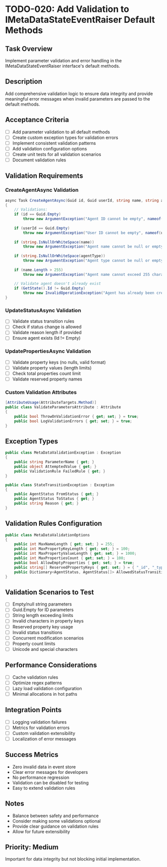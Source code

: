 # TODO-020: Add Validation to IMetaDataStateEventRaiser Default Methods

## Task Overview
Implement parameter validation and error handling in the IMetaDataStateEventRaiser interface's default methods.

## Description
Add comprehensive validation logic to ensure data integrity and provide meaningful error messages when invalid parameters are passed to the default methods.

## Acceptance Criteria
- [ ] Add parameter validation to all default methods
- [ ] Create custom exception types for validation errors
- [ ] Implement consistent validation patterns
- [ ] Add validation configuration options
- [ ] Create unit tests for all validation scenarios
- [ ] Document validation rules

## Validation Requirements

### CreateAgentAsync Validation
```csharp
async Task CreateAgentAsync(Guid id, Guid userId, string name, string agentType, Dictionary<string, string> properties = null)
{
    // Validations:
    if (id == Guid.Empty) 
        throw new ArgumentException("Agent ID cannot be empty", nameof(id));
    
    if (userId == Guid.Empty) 
        throw new ArgumentException("User ID cannot be empty", nameof(userId));
    
    if (string.IsNullOrWhiteSpace(name)) 
        throw new ArgumentException("Agent name cannot be null or empty", nameof(name));
    
    if (string.IsNullOrWhiteSpace(agentType)) 
        throw new ArgumentException("Agent type cannot be null or empty", nameof(agentType));
    
    if (name.Length > 255) 
        throw new ArgumentException("Agent name cannot exceed 255 characters", nameof(name));
    
    // Validate agent doesn't already exist
    if (GetState().Id != Guid.Empty)
        throw new InvalidOperationException("Agent has already been created");
}
```

### UpdateStatusAsync Validation
- [ ] Validate status transition rules
- [ ] Check if status change is allowed
- [ ] Validate reason length if provided
- [ ] Ensure agent exists (Id != Empty)

### UpdatePropertiesAsync Validation
- [ ] Validate property keys (no nulls, valid format)
- [ ] Validate property values (length limits)
- [ ] Check total properties count limit
- [ ] Validate reserved property names

### Custom Validation Attributes
```csharp
[AttributeUsage(AttributeTargets.Method)]
public class ValidateParametersAttribute : Attribute
{
    public bool ThrowOnValidationError { get; set; } = true;
    public bool LogValidationErrors { get; set; } = true;
}
```

## Exception Types
```csharp
public class MetaDataValidationException : Exception
{
    public string ParameterName { get; }
    public object AttemptedValue { get; }
    public ValidationRule FailedRule { get; }
}

public class StateTransitionException : Exception
{
    public AgentStatus FromStatus { get; }
    public AgentStatus ToStatus { get; }
    public string Reason { get; }
}
```

## Validation Rules Configuration
```csharp
public class MetaDataValidationOptions
{
    public int MaxNameLength { get; set; } = 255;
    public int MaxPropertyKeyLength { get; set; } = 100;
    public int MaxPropertyValueLength { get; set; } = 1000;
    public int MaxPropertiesCount { get; set; } = 100;
    public bool AllowEmptyProperties { get; set; } = true;
    public string[] ReservedPropertyKeys { get; set; } = { "_id", "_type", "_version" };
    public Dictionary<AgentStatus, AgentStatus[]> AllowedStatusTransitions { get; set; }
}
```

## Validation Scenarios to Test
- [ ] Empty/null string parameters
- [ ] Guid.Empty for ID parameters
- [ ] String length exceeding limits
- [ ] Invalid characters in property keys
- [ ] Reserved property key usage
- [ ] Invalid status transitions
- [ ] Concurrent modification scenarios
- [ ] Property count limits
- [ ] Unicode and special characters

## Performance Considerations
- [ ] Cache validation rules
- [ ] Optimize regex patterns
- [ ] Lazy load validation configuration
- [ ] Minimal allocations in hot paths

## Integration Points
- [ ] Logging validation failures
- [ ] Metrics for validation errors
- [ ] Custom validation extensibility
- [ ] Localization of error messages

## Success Metrics
- Zero invalid data in event store
- Clear error messages for developers
- No performance regression
- Validation can be disabled for testing
- Easy to extend validation rules

## Notes
- Balance between safety and performance
- Consider making some validations optional
- Provide clear guidance on validation rules
- Allow for future extensibility

## Priority: Medium
Important for data integrity but not blocking initial implementation.